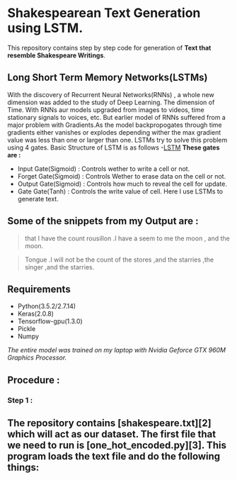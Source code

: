 # Shakespearean Text Generation using LSTM.
This repository contains step by step code for generation of __Text that resemble Shakespeare Writings__.
## Long Short Term Memory Networks(LSTMs)
With the discovery of Recurrent Neural Networks(RNNs) , a whole new dimension was added to the study of Deep Learning. The dimension of Time. With RNNs aur models upgraded from images to videos, time stationary signals to voices, etc.
But earlier model of RNNs suffered from a major problem with Gradients.As the model backpropogates through time gradients either vanishes or explodes depending wither the max gradient value was less than one or larger than one.
LSTMs try to solve this problem using 4 gates.
Basic Structure of LSTM is as follows
-[LSTM][1]
__These gates are :__
- Input Gate(Sigmoid) : Controls wether to write a cell or not.
- Forget Gate(Sigmoid) : Controls Wether to erase data on the cell or not.
- Output Gate(Sigmoid) : Controls how much to reveal the cell for update.
- Gate Gate(Tanh) : Controls the write value of cell.
Here I use LSTMs to generate text.
## Some of the snippets from my Output are :
> that I have the count rousillon .I have a seem to me the moon , and the moon.

>Tongue .I will not be the count of the stores ,and the starries ,the singer ,and the starries.

>
## Requirements
- Python(3.5.2/2.7.14)
- Keras(2.0.8)
- Tensorflow-gpu(1.3.0)
- Pickle
- Numpy

_The entire model was trained on my laptop with Nvidia Geforce GTX 960M Graphics Processor._

## Procedure : 
### Step 1 : 
The repository contains [shakespeare.txt][2] which will act as our dataset. 
The first file that we need to run is [one_hot_encoded.py][3]. This program loads the text file and do the following things:
-
>
[1]: http://colah.github.io/posts/2015-08-Understanding-LSTMs/img/LSTM3-chain.png
